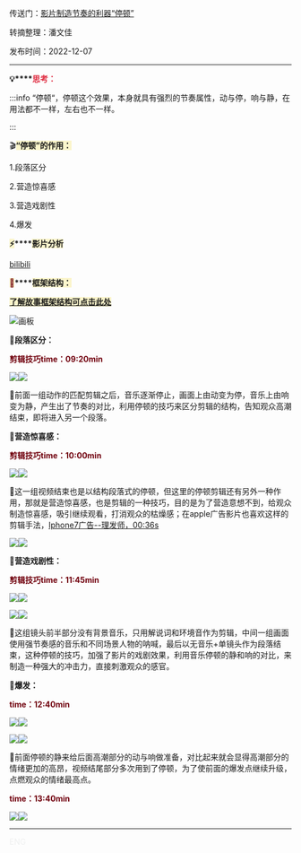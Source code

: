 传送门：[影片制造节奏的利器“停顿”](https://www.bilibili.com/video/BV1Eg41167qx/?share_source=copy_web&vd_source=ef279e32728a283659ef8371ac31c27e)

转摘整理：潘文佳 

发布时间：2022-12-07

---

**💡****<font style="color:#DF2A3F;">思考：</font>**

:::info
“停顿“，停顿这个效果，本身就具有强烈的节奏属性，动与停，响与静，在用法都不一样，左右也不一样。

:::



🎬**<font style="background-color:#FBF5CB;">“停顿”的作用：</font>**

1.段落区分

2.营造惊喜感

3.营造戏剧性

4.爆发

**<font style="background-color:#FBF5CB;"></font>**

**<font style="background-color:#FBF5CB;">⚡</font>****<font style="background-color:#FBF5CB;">影片分析</font>**

[bilibili](https://player.bilibili.com/player.html?bvid=BV1Eg41167qx)

**<font style="color:#70000D;background-color:#FBF5CB;">🔸</font>****<font style="background-color:#FBF5CB;">框架结构：</font>**

[**<font style="background-color:#FBF5CB;">了解故事框架结构可点击此处</font>**](https://www.yuque.com/g/apanwenjia/dwyb5k/szlbxq21gaw0qttf/collaborator/join?token=iQCsJTQb1noS8EO9#)

![画板](https://cdn.nlark.com/yuque/0/2022/jpeg/22061161/1669875641718-ba46ef22-37a1-4a7e-9144-5c70bb6a3677.jpeg)



🔸**段落区分：**

**<font style="color:#70000D;">剪辑技巧time：09:20min</font>**

![](https://cdn.nlark.com/yuque/0/2022/png/22061161/1670318258577-32bf1690-d414-4abf-8fe1-fff1ce4128b7.png)![](https://cdn.nlark.com/yuque/0/2022/png/22061161/1670318507919-899909ee-0987-4e87-843b-03157a7ac7bf.png)

📃前面一组动作的匹配剪辑之后，音乐逐渐停止，画面上由动变为停，音乐上由响变为静，产生出了节奏的对比，利用停顿的技巧来区分剪辑的结构，告知观众高潮结束，即将进入另一个段落。



🔸**营造惊喜感：**

**<font style="color:#70000D;">剪辑技巧time：10:00min</font>**

![](https://cdn.nlark.com/yuque/0/2022/png/22061161/1670318952000-6bf13aed-f2f6-4258-8c8d-62f9df3c9048.png)![](https://cdn.nlark.com/yuque/0/2022/png/22061161/1670318927761-a72530cb-d80b-414d-b872-24d97fdd78bb.png)

📃这一组视频结束也是以结构段落式的停顿，但这里的停顿剪辑还有另外一种作用，那就是营造惊喜感，也是剪辑的一种技巧，目的是为了营造意想不到，给观众制造惊喜感，吸引继续观看，打消观众的枯燥感；在apple广告影片也喜欢这样的剪辑手法，[Iphone7广告--理发师，00:36s](https://www.bilibili.com/video/BV1wx411h7Zt/?share_source=copy_web&vd_source=ef279e32728a283659ef8371ac31c27e)

![](https://cdn.nlark.com/yuque/0/2022/png/22061161/1670320404791-e31d9216-b958-4a4a-b770-843971b9437b.png)![](https://cdn.nlark.com/yuque/0/2022/png/22061161/1670320422452-3516170a-0ae2-4354-81ae-9055d3430157.png)



🔸**营造戏剧性：**

**<font style="color:#70000D;">剪辑技巧time：11:45min</font>**

![](https://cdn.nlark.com/yuque/0/2022/png/22061161/1670321034942-42b46e3f-96dd-4b79-922e-8401f2a3a722.png)![](https://cdn.nlark.com/yuque/0/2022/png/22061161/1670321053355-9cbe00a1-188d-4069-8846-b6120295e191.png)

![](https://cdn.nlark.com/yuque/0/2022/png/22061161/1670321089404-d037e3e6-0923-44ac-8645-009635e45bdc.png)![](https://cdn.nlark.com/yuque/0/2022/png/22061161/1670321125509-4e4500b6-7b60-4709-b7a8-a890ff65f75c.png)

 📃这组镜头前半部分没有背景音乐，只用解说词和环境音作为剪辑，中间一组画面使用强节奏感的音乐和不同场景人物的呐喊，最后以无音乐+单镜头作为段落结束，这种停顿的技巧，加强了影片的戏剧效果，利用音乐停顿的静和响的对比，来制造一种强大的冲击力，直接刺激观众的感官。



🔸**爆发：**

**<font style="color:#70000D;">time：12:40min</font>**

![](https://cdn.nlark.com/yuque/0/2022/png/22061161/1670378796796-becc54b4-7fe0-4302-9c56-0dc3b1486a17.png)![](https://cdn.nlark.com/yuque/0/2022/png/22061161/1670378812900-daab0e0b-4698-4cd5-855b-ad76e0383150.png)

![](https://cdn.nlark.com/yuque/0/2022/png/22061161/1670378857292-50544ea5-28cf-4eb1-a221-2c5bcf3bdf42.png)![](https://cdn.nlark.com/yuque/0/2022/png/22061161/1670378882397-676a68c5-ef53-41e2-8326-c63f2e793201.png)

📃前面停顿的静来给后面高潮部分的动与响做准备，对比起来就会显得高潮部分的情绪更加的高昂，视频结尾部分多次用到了停顿，为了使前面的爆发点继续升级，点燃观众的情绪最高点。

**<font style="color:#70000D;">time：13:40min</font>**

![](https://cdn.nlark.com/yuque/0/2022/png/22061161/1670379928613-711be07f-dbe8-4cf9-88bf-6205ac57204e.png)![](https://cdn.nlark.com/yuque/0/2022/png/22061161/1670380104944-7ff57518-e810-4e0a-86f1-f751645abc53.png)

---

<font style="color:#EFF0F0;">ENG</font>



